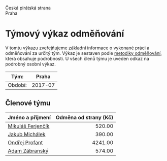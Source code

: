 Česká pirátská strana  
Praha

Týmový výkaz odměňování
===========================

V tomtu výkazu zveřejňujeme základní informace o vykonané práci a odměňování
za určitý tým. Výkaz je sestaven podle [metodiky odměňování][metodika],
která obsahuje podrobnosti. U všech členů týmu je uveden odkaz na podrobný osobní výkaz.

Tým:                     | Praha
-----------------------  | --------------------
Období:                  | 2017-07

Členové týmu
--------------

| Jméno a příjmení                        |   Odměna od strany (Kč) |
|:----------------------------------------|------------------------:|
| [Mikuláš Ferjenčík](mikulas-ferjencik/) |                  520.00 |
| [Jakub Michálek](jakub-michalek/)       |                  390.00 |
| [Ondřej Profant](ondrej-profant/)       |                 4241.00 |
| [Adam Zábranský](adam-zabransky/)       |                  574.00 |


[metodika]: https://redmine.pirati.cz/projects/po/wiki/Odmenovani
